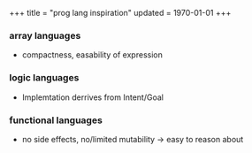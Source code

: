 +++
title = "prog lang inspiration"
updated = 1970-01-01
+++

### array languages
- compactness, easability of expression
### logic languages
-  Implemtation derrives from Intent/Goal
### functional languages
- no side effects, no/limited mutability -> easy to reason about